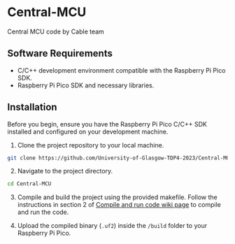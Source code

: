 # Central-MCU

Central MCU code by Cable team

## Software Requirements

- C/C++ development environment compatible with the Raspberry Pi Pico SDK.
- Raspberry Pi Pico SDK and necessary libraries.

## Installation

Before you begin, ensure you have the Raspberry Pi Pico C/C++ SDK installed and configured on your development machine.

1. Clone the project repository to your local machine.

```bash
git clone https://github.com/University-of-Glasgow-TDP4-2023/Central-MCU.git
```

2. Navigate to the project directory.

```bash
cd Central-MCU
```

3. Compile and build the project using the provided makefile. Follow the instructions in section 2 of [Compile and run code wiki page](https://github.com/University-of-Glasgow-TDP4-2023/Central-MCU/wiki/Compile-and-run-code#second-build-your-project) to compile and run the code.

4. Upload the compiled binary (`.uf2`) inside the `/build` folder to your Raspberry Pi Pico.
